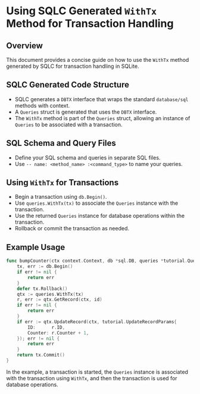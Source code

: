 # Using SQLC Generated `WithTx` Method for Transaction Handling

## Overview
This document provides a concise guide on how to use the `WithTx` method generated by SQLC for transaction handling in SQLite.

## SQLC Generated Code Structure

- SQLC generates a `DBTX` interface that wraps the standard `database/sql` methods with context.
- A `Queries` struct is generated that uses the `DBTX` interface.
- The `WithTx` method is part of the `Queries` struct, allowing an instance of `Queries` to be associated with a transaction.

## SQL Schema and Query Files

- Define your SQL schema and queries in separate SQL files.
- Use `-- name: <method_name> :<command_type>` to name your queries.

## Using `WithTx` for Transactions

- Begin a transaction using `db.Begin()`.
- Use `queries.WithTx(tx)` to associate the `Queries` instance with the transaction.
- Use the returned `Queries` instance for database operations within the transaction.
- Rollback or commit the transaction as needed.

## Example Usage

```go
func bumpCounter(ctx context.Context, db *sql.DB, queries *tutorial.Queries, id int32) error {
	tx, err := db.Begin()
	if err != nil {
		return err
	}
	defer tx.Rollback()
	qtx := queries.WithTx(tx)
	r, err := qtx.GetRecord(ctx, id)
	if err != nil {
		return err
	}
	if err := qtx.UpdateRecord(ctx, tutorial.UpdateRecordParams{
		ID:      r.ID,
		Counter: r.Counter + 1,
	}); err != nil {
		return err
	}
	return tx.Commit()
}
```

In the example, a transaction is started, the `Queries` instance is associated with the transaction using `WithTx`, and then the transaction is used for database operations.
